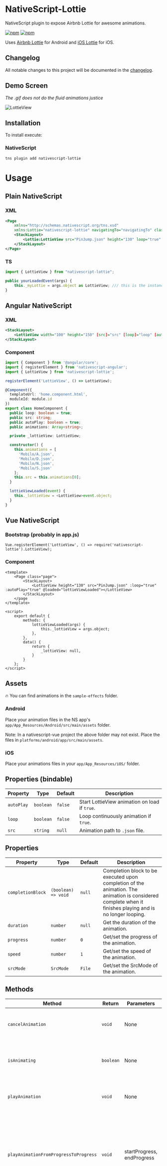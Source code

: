 # NativeScript-Lottie

NativeScript plugin to expose Airbnb Lottie for awesome animations.

[![npm](https://img.shields.io/npm/v/nativescript-lottie.svg)](https://www.npmjs.com/package/nativescript-lottie)
[![npm](https://img.shields.io/npm/dt/nativescript-lottie.svg?label=npm%20downloads)](https://www.npmjs.com/package/nativescript-lottie)

Uses [Airbnb Lottie](https://github.com/airbnb/lottie-android) for Android and [iOS Lottie](https://github.com/airbnb/lottie-ios) for iOS.

## Changelog

All notable changes to this project will be documented in the [changelog](CHANGELOG.md).

## Demo Screen

_The .gif does not do the fluid animations justice_

![LottieView](screens/lottieDemo.gif)

## Installation

To install execute:

### NativeScript

```
tns plugin add nativescript-lottie
```

# Usage

## Plain NativeScript

### XML

```xml
<Page
    xmlns="http://schemas.nativescript.org/tns.xsd"
    xmlns:Lottie="nativescript-lottie" navigatingTo="navigatingTo" class="page">
    <StackLayout>
        <Lottie:LottieView src="PinJump.json" height="130" loop="true" autoPlay="true" loaded="yourLoadedEvent" />
    </StackLayout>
</Page>
```

### TS

```typescript
import { LottieView } from "nativescript-lottie";

public yourLoadedEvent(args) {
    this._myLottie = args.object as LottieView; /// this is the instance of the LottieAnimationView
}
```

## Angular NativeScript

### XML

```xml
<StackLayout>
    <LottieView width="100" height="150" [src]="src" [loop]="loop" [autoPlay]="autoPlay" (loaded)="lottieViewLoaded($event)">     </LottieView>
</StackLayout>
```

### Component

```typescript
import { Component } from '@angular/core';
import { registerElement } from 'nativescript-angular';
import { LottieView } from 'nativescript-lottie';

registerElement('LottieView', () => LottieView);

@Component({
  templateUrl: 'home.component.html',
  moduleId: module.id
})
export class HomeComponent {
  public loop: boolean = true;
  public src: string;
  public autoPlay: boolean = true;
  public animations: Array<string>;

  private _lottieView: LottieView;

  constructor() {
    this.animations = [
      'Mobilo/A.json',
      'Mobilo/D.json',
      'Mobilo/N.json',
      'Mobilo/S.json'
    ];
    this.src = this.animations[0];
  }

  lottieViewLoaded(event) {
    this._lottieView = <LottieView>event.object;
  }
}
```
## Vue NativeScript

### Bootstrap (probably in app.js)
```
Vue.registerElement('LottieView', () => require('nativescript-lottie').LottieView);
```

### Component

```
<template>
    <Page class="page">
        <StackLayout>
            <LottieView height="130" src="PinJump.json" :loop="true" :autoPlay="true" @loaded="lottieViewLoaded"></LottieView>
        </StackLayout>
    </page
</template>

<script>
    export default {
        methods: {
            lottieViewLoaded(args) {
                this._lottieView = args.object;
            },
        },
        data() {
            return {
                _lottieView: null,
            }
        }
    };
</script>
```

## Assets

:fire: You can find animations in the `sample-effects` folder.

### Android

Place your animation files in the NS app's `app/App_Resources/Android/src/main/assets` folder.

Note: In a nativescript-vue project the above folder may not exist. Place the files in `platforms/android/app/src/main/assets`.
### iOS

Place your animations files in your `app/App_Resources/iOS/` folder.

## Properties (bindable)

| Property   | Type      | Default | Description                                   |
| ---------- | --------- | ------- | --------------------------------------------- |
| `autoPlay` | `boolean` | `false` | Start LottieView animation on load if `true`. |
| `loop`     | `boolean` | `false` | Loop continuously animation if `true`.        |
| `src`      | `string`  | `null`  | Animation path to `.json` file.               |

## Properties

| Property          | Type                | Default | Description                                                                                                                                               |
| ----------------- | ------------------- | ------- | --------------------------------------------------------------------------------------------------------------------------------------------------------- |
| `completionBlock` | `(boolean) => void` | `null`  | Completion block to be executed upon completion of the animation. The animation is considered complete when it finishes playing and is no longer looping. |
| `duration`        | `number`            | `null`  | Get the duration of the animation.                                                                                                                        |
| `progress`        | `number`            | `0`     | Get/set the progress of the animation.                                                                                                                    |
| `speed`           | `number`            | `1`     | Get/set the speed of the animation.                                                                                                                       |
| `srcMode`         | `SrcMode`           | `File`  | Get/set the SrcMode of the animation.                                                                                                                     |

## Methods

| Method                                | Return    | Parameters                 | Description                                                                                                             |
| ------------------------------------- | --------- | -------------------------- | ----------------------------------------------------------------------------------------------------------------------- |
| `cancelAnimation`                     | `void`    | None                       | Pauses the animation for the LottieView instance.                                                                       |
| `isAnimating`                         | `boolean` | None                       | Returns true if the LottieView is animating, else false.                                                                |
| `playAnimation`                       | `void`    | None                       | Plays the animation for the LottieView instance.                                                                        |
| `playAnimationFromProgressToProgress` | `void`    | startProgress, endProgress | Plays the animation for the LottieView instance from the specified start and end progress values (between 0 and 1).     |
| `setColorValueDelegateForKeyPath`     | `void`    | value, keyPath             | Sets the provided color value on each property that matches the specified keyPath in the LottieView instance.           |
| `setOpacityValueDelegateForKeyPath`   | `void`    | value, keyPath             | Sets the provided opacity value (0 - 1) on each property that matches the specified keyPath in the LottieView instance. |

## Contributors

| [<img alt="Brad Martin" src="https://avatars0.githubusercontent.com/u/6006148?s=400&v=4" width="117">](https://github.com/bradmartin) | [<img alt="Nathan Walker" src="https://avatars0.githubusercontent.com/u/457187?s=400&v=4" width="117">](https://github.com/NathanWalker/) | [<img alt="Jean-Baptiste Aniel" src="https://avatars3.githubusercontent.com/u/9477179?s=460&v=4" width="117">](https://github.com/rhanb) | [<img alt="HamdiWanis" src="https://avatars3.githubusercontent.com/u/11708544?s=460&v=4" width="117">](https://github.com/hamdiwanis) | [<img alt="itstheceo" src="https://avatars2.githubusercontent.com/u/5218201?s=460&v=4" width="117">](https://github.com/itstheceo) |
| :-----------------------------------------------------------------------------------------------------------------------------------: | :---------------------------------------------------------------------------------------------------------------------------------------: | :--------------------------------------------------------------------------------------------------------------------------------------: | :-----------------------------------------------------------------------------------------------------------------------------------: | :--------------------------------------------------------------------------------------------------------------------------------: |
|                                              [bradmartin](https://github.com/bradmartin)                                              |                                              [NathanWalker](https://github.com/NathanWalker)                                              |                                                    [rhanb](https://github.com/rhanb)                                                     |                                              [HamdiWanis](https://github.com/hamdiwanis)                                              |                                             [itstheceo](https://github.com/itstheceo)                                              |
